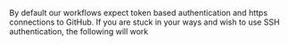 By default our workflows expect token based authentication and https connections to GitHub. If you are stuck in your ways and wish to use SSH authentication, the following will work